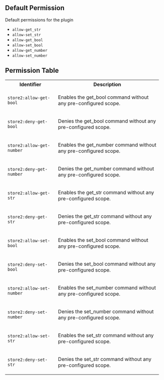 ## Default Permission

Default permissions for the plugin

- `allow-get_str`
- `allow-set_str`
- `allow-get_bool`
- `allow-set_bool`
- `allow-get_number`
- `allow-set_number`

## Permission Table

<table>
<tr>
<th>Identifier</th>
<th>Description</th>
</tr>


<tr>
<td>

`store2:allow-get-bool`

</td>
<td>

Enables the get_bool command without any pre-configured scope.

</td>
</tr>

<tr>
<td>

`store2:deny-get-bool`

</td>
<td>

Denies the get_bool command without any pre-configured scope.

</td>
</tr>

<tr>
<td>

`store2:allow-get-number`

</td>
<td>

Enables the get_number command without any pre-configured scope.

</td>
</tr>

<tr>
<td>

`store2:deny-get-number`

</td>
<td>

Denies the get_number command without any pre-configured scope.

</td>
</tr>

<tr>
<td>

`store2:allow-get-str`

</td>
<td>

Enables the get_str command without any pre-configured scope.

</td>
</tr>

<tr>
<td>

`store2:deny-get-str`

</td>
<td>

Denies the get_str command without any pre-configured scope.

</td>
</tr>

<tr>
<td>

`store2:allow-set-bool`

</td>
<td>

Enables the set_bool command without any pre-configured scope.

</td>
</tr>

<tr>
<td>

`store2:deny-set-bool`

</td>
<td>

Denies the set_bool command without any pre-configured scope.

</td>
</tr>

<tr>
<td>

`store2:allow-set-number`

</td>
<td>

Enables the set_number command without any pre-configured scope.

</td>
</tr>

<tr>
<td>

`store2:deny-set-number`

</td>
<td>

Denies the set_number command without any pre-configured scope.

</td>
</tr>

<tr>
<td>

`store2:allow-set-str`

</td>
<td>

Enables the set_str command without any pre-configured scope.

</td>
</tr>

<tr>
<td>

`store2:deny-set-str`

</td>
<td>

Denies the set_str command without any pre-configured scope.

</td>
</tr>
</table>
